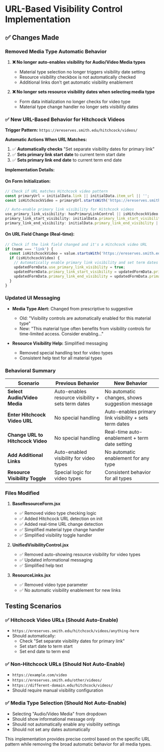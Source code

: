 # URL-Based Visibility Control Implementation

## ✅ Changes Made

### **Removed Media Type Automatic Behavior**

1. **❌ No longer auto-enables visibility for Audio/Video Media types**
   - Material type selection no longer triggers visibility date setting
   - Resource visibility checkbox is not automatically checked
   - Additional links don't get automatic visibility enablement

2. **❌ No longer sets resource visibility dates when selecting media type**
   - Form data initialization no longer checks for video type
   - Material type change handler no longer sets visibility dates

### **✅ New URL-Based Behavior for Hitchcock Videos**

**Trigger Pattern:** `https://ereserves.smith.edu/hitchcock/videos/`

**Automatic Actions When URL Matches:**
1. ✅ **Automatically checks** "Set separate visibility dates for primary link"
2. ✅ **Sets primary link start date** to current term start date
3. ✅ **Sets primary link end date** to current term end date

**Implementation Details:**

#### **On Form Initialization:**
```javascript
// Check if URL matches Hitchcock video pattern
const primaryUrl = initialData.link || initialData.item_url || '';
const isHitchcockVideo = primaryUrl.startsWith('https://ereserves.smith.edu/hitchcock/videos/');

// Auto-enable primary link visibility for Hitchcock videos
use_primary_link_visibility: hasPrimaryLinkControl || isHitchcockVideo,
primary_link_start_visibility: initialData.primary_link_start_visibility || (isHitchcockVideo ? defaultDates.startDate : ''),
primary_link_end_visibility: initialData.primary_link_end_visibility || (isHitchcockVideo ? defaultDates.endDate : ''),
```

#### **On URL Field Change (Real-time):**
```javascript
// Check if the link field changed and it's a Hitchcock video URL
if (name === 'link') {
  const isHitchcockVideo = value.startsWith('https://ereserves.smith.edu/hitchcock/videos/');
  if (isHitchcockVideo) {
    // Automatically enable primary link visibility and set term dates
    updatedFormData.use_primary_link_visibility = true;
    updatedFormData.primary_link_start_visibility = updatedFormData.primary_link_start_visibility || defaultDates.startDate;
    updatedFormData.primary_link_end_visibility = updatedFormData.primary_link_end_visibility || defaultDates.endDate;
  }
}
```

### **Updated UI Messaging**

- **Media Type Alert:** Changed from prescriptive to suggestive
  - Old: "Visibility controls are automatically enabled for this material type"
  - New: "This material type often benefits from visibility controls for time-limited access. Consider enabling..."

- **Resource Visibility Help:** Simplified messaging
  - Removed special handling text for video types
  - Consistent help text for all material types

### **Behavioral Summary**

| Scenario | Previous Behavior | New Behavior |
|----------|------------------|--------------|
| **Select Audio/Video Media** | Auto-enables resource visibility + sets term dates | No automatic changes, shows suggestion message |
| **Enter Hitchcock Video URL** | No special handling | Auto-enables primary link visibility + sets term dates |
| **Change URL to Hitchcock Video** | No special handling | Real-time auto-enablement + term date setting |
| **Add Additional Links** | Auto-enabled visibility for video types | No automatic enablement for any type |
| **Resource Visibility Toggle** | Special logic for video types | Consistent behavior for all types |

### **Files Modified**

1. **BaseResourceForm.jsx**
   - ✅ Removed video type checking logic
   - ✅ Added Hitchcock URL detection on init
   - ✅ Added real-time URL change detection
   - ✅ Simplified material type change handler
   - ✅ Simplified visibility toggle handler

2. **UnifiedVisibilityControl.jsx**
   - ✅ Removed auto-showing resource visibility for video types
   - ✅ Updated informational messaging
   - ✅ Simplified help text

3. **ResourceLinks.jsx**
   - ✅ Removed video type parameter
   - ✅ No automatic visibility enablement for new links

## **Testing Scenarios**

### ✅ **Hitchcock Video URLs (Should Auto-Enable)**
- `https://ereserves.smith.edu/hitchcock/videos/anything-here`
- Should automatically:
  - Check "Set separate visibility dates for primary link"
  - Set start date to term start
  - Set end date to term end

### ✅ **Non-Hitchcock URLs (Should Not Auto-Enable)**
- `https://example.com/video`
- `https://ereserves.smith.edu/other/videos/`
- `https://different-domain.edu/hitchcock/videos/`
- Should require manual visibility configuration

### ✅ **Media Type Selection (Should Not Auto-Enable)**
- Selecting "Audio/Video Media" from dropdown
- Should show informational message only
- Should not automatically enable any visibility settings
- Should not set any dates automatically

This implementation provides precise control based on the specific URL pattern while removing the broad automatic behavior for all media types.

